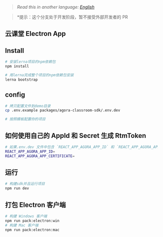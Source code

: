 > _Read this in another language: [English](README.md)_

> \*提示：这个分支处于开发阶段，暂不接受外部开发者的 PR

## 云课堂 Electron App

## Install

```bash
# 安装lerna项目的npm依赖包
npm install

# 用lerna完成整个项目的npm依赖包安装
lerna bootstrap
```

## config

```bash
# 拷贝配置文件到demo目录
cp .env.example packages/agora-classroom-sdk/.env.dev

# 按照模板配置你的项目
```

## 如何使用自己的 AppId 和 Secret 生成 RtmToken

```bash
# 如果.env.dev 文件中包含 `REACT_APP_AGORA_APP_ID` 和 `REACT_APP_AGORA_APP_CERTIFICATE` 配置，客户端会为你自动生成 RTM Token
REACT_APP_AGORA_APP_ID=
REACT_APP_AGORA_APP_CERTIFICATE=
```

## 运行

```bash
# 构建sdk并且运行项目
npm run dev
```

## 打包 Electron 客户端

```bash
# 构建 Windows 客户端
npm run pack:electron:win
# 构建 Mac 客户端
npm run pack:electron:mac
```
